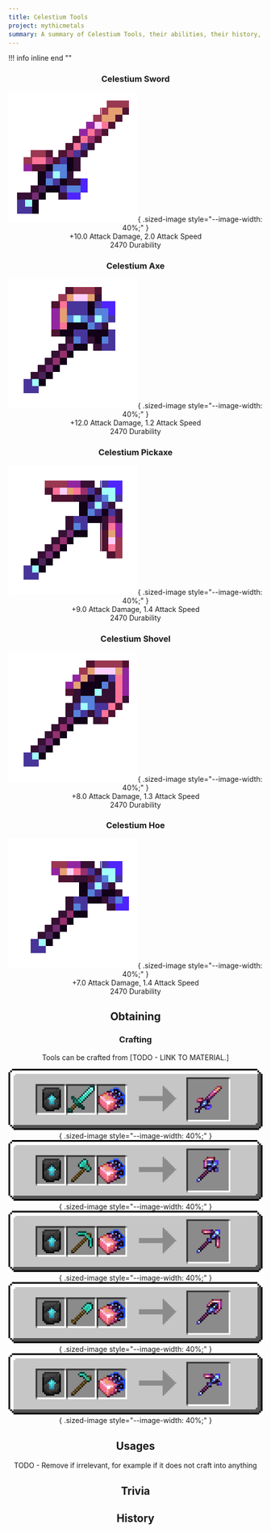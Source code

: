 ```yaml
---
title: Celestium Tools
project: mythicmetals
summary: A summary of Celestium Tools, their abilities, their history, and how to craft them.
---
```


!!! info inline end ""
    <center class=tooltip>
    <h3>**Celestium Sword**</h3>
    ![WRITE ALT TEXT HERE](../../assets/mythicmetals/celestium_sword.png){ .sized-image style="--image-width: 40%;" }<br>
    +10.0 Attack Damage, 2.0 Attack Speed<br>
    2470 Durability<br>
    <h3>**Celestium Axe**</h3>
    ![WRITE ALT TEXT HERE](../../assets/mythicmetals/celestium_axe.png){ .sized-image style="--image-width: 40%;" }<br>
    +12.0 Attack Damage, 1.2 Attack Speed<br>
    2470 Durability<br>
    <h3>**Celestium Pickaxe**</h3>
    ![WRITE ALT TEXT HERE](../../assets/mythicmetals/celestium_pickaxe.png){ .sized-image style="--image-width: 40%;" }<br>
    +9.0 Attack Damage, 1.4 Attack Speed<br>
    2470 Durability<br>
    <h3>**Celestium Shovel**</h3>
    ![WRITE ALT TEXT HERE](../../assets/mythicmetals/celestium_shovel.png){ .sized-image style="--image-width: 40%;" }<br>
    +8.0 Attack Damage, 1.3 Attack Speed<br>
    2470 Durability<br>
    <h3>**Celestium Hoe**</h3>
    ![WRITE ALT TEXT HERE](../../assets/mythicmetals/celestium_hoe.png){ .sized-image style="--image-width: 40%;" }<br>
    +7.0 Attack Damage, 1.4 Attack Speed<br>
    2470 Durability<br>

## Obtaining

### Crafting

Tools can be crafted from [TODO - LINK TO MATERIAL.]

![Image of the recipe for Celestium Sword](../../assets/mythicmetals/recipes/tools/celestium_sword.png){ .sized-image style="--image-width: 40%;" }
![Image of the recipe for Celestium Axe](../../assets/mythicmetals/recipes/tools/celestium_axe.png){ .sized-image style="--image-width: 40%;" }
![Image of the recipe for Celestium Pickaxe](../../assets/mythicmetals/recipes/tools/celestium_pickaxe.png){ .sized-image style="--image-width: 40%;" }
![Image of the recipe for Celestium Shovel](../../assets/mythicmetals/recipes/tools/celestium_shovel.png){ .sized-image style="--image-width: 40%;" }
![Image of the recipe for Celestium Hoe](../../assets/mythicmetals/recipes/tools/celestium_hoe.png){ .sized-image style="--image-width: 40%;" }

## Usages

TODO - Remove if irrelevant, for example if it does not craft into anything

## Trivia

## History

